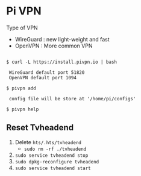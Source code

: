 # Pi VPN

Type of VPN
* WireGuard : new light-weight and fast
* OpenVPN : More common VPN

```

$ curl -L https://install.pivpn.io | bash

 WireGuard default port 51820
 OpenVPN default port 1094

$ pivpn add

 config file will be store at '/home/pi/configs'

$ pivpn help

```

## Reset Tvheadend
 
1. Delete `hts/.hts/tvheadend`
   + `sudo rm -rf ./tvheadend`
2. `sudo service tvheadend stop`
3. `sudo dpkg-reconfigure tvheadend`
4. `sudo service tvheadend start`